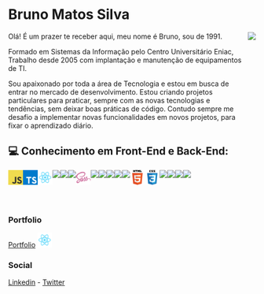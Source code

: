 # Bruno Matos Silva 
<img align="right" height="500px" src="https://user-images.githubusercontent.com/69808542/124537182-c6f80f80-ddef-11eb-865b-c18a5bd517b5.png" />
Olá! É um prazer te receber aqui, meu nome é Bruno, sou de 1991.

Formado em Sistemas da Informação pelo Centro Universitário Eniac, Trabalho desde 2005 com implantação e manutenção de equipamentos de TI.

Sou apaixonado por toda a área de Tecnologia e estou em busca de entrar no mercado de desenvolvimento. Estou criando projetos particulares para praticar, sempre com as novas tecnologias e tendências, sem deixar boas práticas de código. Contudo sempre me desafio a implementar novas funcionalidades em novos projetos, para fixar o aprendizado diário.

<h2>💻 Conhecimento em <strong>Front-End e Back-End</strong>:</h2>
<p>
<img align="left" height="30px" src="https://raw.githubusercontent.com/github/explore/80688e429a7d4ef2fca1e82350fe8e3517d3494d/topics/javascript/javascript.png" />
<img align="left" height="30px" src="https://raw.githubusercontent.com/github/explore/80688e429a7d4ef2fca1e82350fe8e3517d3494d/topics/typescript/typescript.png" />
<img align="left" height="30px" src="https://raw.githubusercontent.com/github/explore/80688e429a7d4ef2fca1e82350fe8e3517d3494d/topics/react/react.png" />
<img align="left" height="30px" src="https://seeklogo.com/images/N/next-js-logo-8FCFF51DD2-seeklogo.com.png" />
<img align="left" height="30px" src="https://miro.medium.com/max/480/1*Iohnw2aOQ5EBghVoqKA7VA.png" />
<img align="left" height="30px" src="https://www.codigofonte.com.br/wp-content/uploads/2021/07/tailwind-css.jpg" />
<img align="left" height="30px" src="https://raw.githubusercontent.com/github/explore/80688e429a7d4ef2fca1e82350fe8e3517d3494d/topics/sass/sass.png" />
<img align="left" height="30px" src="https://avatars.githubusercontent.com/u/54212428?s=280&v=4" />
<img align="left" height="30px" src="https://upload.wikimedia.org/wikipedia/commons/thumb/1/17/GraphQL_Logo.svg/512px-GraphQL_Logo.svg.png" />
<img align="left" height="30px" src="https://seeklogo.com/images/P/prismic-logo-F6A173E6D0-seeklogo.com.png" />
<img align="left" height="30px" src="https://avatars.githubusercontent.com/u/31031438?s=200&v=4" />
<img align="left" height="30px" src="https://firebase.google.com/images/brand-guidelines/logo-logomark.png?hl=pt" />
<img align="left" height="30px" src="https://raw.githubusercontent.com/github/explore/80688e429a7d4ef2fca1e82350fe8e3517d3494d/topics/html/html.png" />
<img align="left" height="30px" src="https://raw.githubusercontent.com/github/explore/80688e429a7d4ef2fca1e82350fe8e3517d3494d/topics/css/css.png" />
<img align="left" height="30px" src="https://walde.co/wp-content/uploads/2016/09/nodejs_logo-300x300.png" />
<img align="left" height="30px" src="https://spng.subpng.com/20180711/ght/kisspng-express-js-node-js-javascript-mongodb-node-js-5b461d27e2c179.3799330115313216399288.jpg" />
<img align="left" height="30px" src="https://upload.wikimedia.org/wikipedia/commons/thumb/2/29/Postgresql_elephant.svg/1200px-Postgresql_elephant.svg.png" />
<img align="left" height="30px" src="https://www.docker.com/wp-content/uploads/2022/03/vertical-logo-monochromatic.png" />
</p>
<br>
<br> 
<br>
<br>

### Portfolio

[Portfolio](https://www.bmsdev.com.br/) <img height="30px" src="https://raw.githubusercontent.com/github/explore/80688e429a7d4ef2fca1e82350fe8e3517d3494d/topics/react/react.png" />

### Social

[Linkedin](https://www.linkedin.com/in/bmsfrontend/) - [Twitter](https://twitter.com/bmsfrontend)
